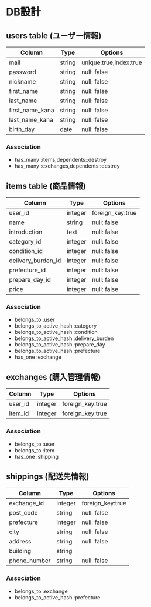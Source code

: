 # DB設計

## users table (ユーザー情報)

|     Column      |  Type  |   Options             |
|-----------------|--------|-----------------------|
| mail            | string | unique:true,index:true|
| password        | string | null: false           |
| nickname        | string | null: false           |
| first_name      | string | null: false           |
| last_name       | string | null: false           |
| first_name_kana | string | null: false           |
| last_name_kana  | string | null: false           |
| birth_day       | date   | null: false           |

### Association

- has_many :items,dependents::destroy
- has_many :exchanges,dependents::destroy


## items table (商品情報)

|    Column        | Type      | Options                      |
|------------------|-----------|------------------------------|
| user_id          | integer   | foreign_key:true             |
| name             | string    | null: false                  |
| introduction     | text      | null: false                  |
| category_id         | integer   | null: false                  |
| condition_id        | integer   | null: false                  |
| delivery_burden_id  | integer   | null: false                  |
| prefecture_id  | integer   | null: false                  |
| prepare_day_id      | integer   | null: false                  |
| price            | integer   | null: false                  |

### Association

- belongs_to :user
- belongs_to_active_hash :category
- belongs_to_active_hash :condition
- belongs_to_active_hash :delivery_burden
- belongs_to_active_hash :prepare_day
- belongs_to_active_hash :prefecture
- has_one :exchange

## exchanges (購入管理情報)

|    Column        | Type      | Options                      |
|------------------|-----------|------------------------------|
| user_id          | integer   | foreign_key:true             |
| item_id          | integer   | foreign_key:true             |


### Association

- belongs_to :user
- belongs_to :item
- has_one :shipping

## shippings (配送先情報)

|    Column        | Type      | Options                      |
|------------------|-----------|------------------------------|
| exchange_id      | integer   | foreign_key:true             |
| post_code        | string    | null: false                  |
| prefecture  | integer   | null: false                  |
| city             | string    | null: false                  | 
| address          | string    | null: false                  |
| building         | string    |                              |
| phone_number     | string    | null: false                  |
### Association 

- belongs_to :exchange
- belongs_to_active_hash :prefecture  